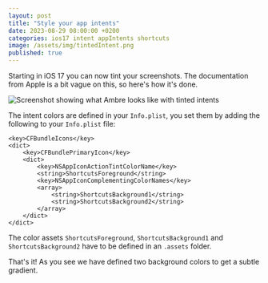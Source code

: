 ```yaml
---
layout: post
title: "Style your app intents"
date: 2023-08-29 08:00:00 +0200
categories: ios17 intent appIntents shortcuts
image: /assets/img/tintedIntent.png
published: true
---
```


Starting in iOS 17 you can now tint your screenshots. The documentation from Apple is a bit vague on this, so here's how it's done.

![Screenshot showing what Ambre looks like with tinted intents]({{site.url}}/assets/img/tintedIntent.png)

The intent colors are defined in your `Info.plist`, you set them by adding the following to your `Info.plist` file:

```
<key>CFBundleIcons</key>
<dict>
    <key>CFBundlePrimaryIcon</key>
    <dict>
        <key>NSAppIconActionTintColorName</key>
        <string>ShortcutsForeground</string>
        <key>NSAppIconComplementingColorNames</key>
        <array>
            <string>ShortcutsBackground1</string>
            <string>ShortcutsBackground2</string>
        </array>
    </dict>
</dict>
```

The color assets `ShortcutsForeground`, `ShortcutsBackground1` and `ShortcutsBackground2` have to be defined in an `.assets` folder.

That's it! As you see we have defined two background colors to get a subtle gradient.
